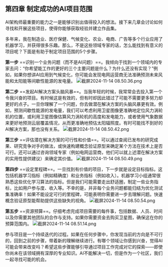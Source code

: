 ## 第四章 制定成功的AI项目范围

AI架构师最重要的能力之一是能够识别出值得投入的想法。接下来几章会讨论如何寻找和开展这些项目，使得你能够获取经验并建立作品集。

多年来，我在制造业、医疗保健、气候变化、农业、电商、广告等多个行业应用了机器学习，并获得很多乐趣。那么，不是这些领域专家的话，怎么能找到有意义的项目呢？下面是有助于制定项目范围的5个步骤。

**第一步**
==识别一个业务问题（而不是AI问题）==。我倾向于找到一个领域内的专家去问：“你希望能工作的更好的三个主要问题是什么？为什么还没有实现？”例如，如果你想讲AI应用到气候变化，你可能会发现电网运营商无法准确预测未来风能和太阳能等间歇性能源的发电量。
![截屏2024-11-14 08.50.36.png](https://obsidian0320.oss-cn-shanghai.aliyuncs.com/obsidian-picture/%E6%88%AA%E5%B1%8F2024-11-14%2008.50.36.png)

**第二步**
==发起AI解决方案头脑风暴==。当我年轻的时候，我常常会去投入第一个令我兴奋的项目。有时候这是有效的，但有时却因此错过了可能不需要更多努力却更好的点子。一旦你理解了一个问题，你去做潜在解决方案的头脑风暴更有效。例如，预测间歇性能源的发电量，我们可以考虑利用卫星图像更准确地定位风力涡轮机的位置，或利用卫星图像估算风力涡轮机的高度和发电能力，或者使用气象数据来更好地预测云层覆盖情况，从而更准确地预估太阳辐照度。有时可能找不到好的AI解决方案，那也没有关系。
![截屏2024-11-14 08.50.42.png](https://obsidian0320.oss-cn-shanghai.aliyuncs.com/obsidian-picture/%E6%88%AA%E5%B1%8F2024-11-14%2008.50.42.png)

**第三步**
==评估潜在解决方案的可行性和价值==。可以通过查阅已发布的研究成果、研究竞争对手的做法，或快速构建概念验证原型来确定某个方法在技术上是否可行。还可以通过咨询领域专家（例如电网运营商，他们可以就上述潜在解决方案的实用性提供建议）来确定其价值。
![截屏2024-11-14 08.50.49.png](https://obsidian0320.oss-cn-shanghai.aliyuncs.com/obsidian-picture/%E6%88%AA%E5%B1%8F2024-11-14%2008.50.49.png)

**第四步**
==设定里程碑==。一旦找到有价值的项目，下一步就是设定目标指标。这包括机器学习指标（例如精确度）和业务指标（例如收入）。机器学习小组通常很熟悉这些优化学习算法的指标。但是我们可能需要走出舒适圈，制定一些业务指标，比如用户参与度、收入等。不幸的是，并非每个业务问题都能归结为优化测试集准确率！如果不能设定可行的里程碑，可能表明你需要进一步去理解问题。快速概念验证原型能帮助提供这些缺失的视角。
![截屏2024-11-14 08.50.54.png](https://obsidian0320.oss-cn-shanghai.aliyuncs.com/obsidian-picture/%E6%88%AA%E5%B1%8F2024-11-14%2008.50.54.png)

**第五步**
==资源预算==。仔细考虑完成项目需要的每件事，包括数据、人员、时间以及你需要其他团队的合作与支持。如果你需要资金去购买卫星图，确保这在你的预算范围内。
![截屏2024-11-14 08.51.14.png](https://obsidian0320.oss-cn-shanghai.aliyuncs.com/obsidian-picture/%E6%88%AA%E5%B1%8F2024-11-14%2008.51.14.png)

参与项目是一个持续迭代的过程。如果在任何步骤中，你发现当前的方向是不可行的，回到之前的步骤，带着新的理解继续进行。有哪个领域让你感到兴奋，觉得AI可能会带来改变吗？希望这些步骤能够引导通过项目工作完成对它的探索——即使你尚未在该领域拥有深厚的专业知识。AI不能解决一切，但是作为一个社区，我们一起寻找可能的机会。

